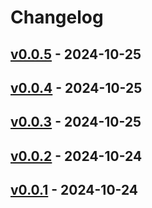 # Changelog

## [v0.0.5](https://github.com/ebi-yade/ecresolve/compare/v0.0.4...v0.0.5) - 2024-10-25

## [v0.0.4](https://github.com/ebi-yade/ecresolve/compare/v0.0.3...v0.0.4) - 2024-10-25

## [v0.0.3](https://github.com/ebi-yade/ecresolve/compare/v0.0.2...v0.0.3) - 2024-10-25

## [v0.0.2](https://github.com/ebi-yade/ecresolve/compare/v0.0.1...v0.0.2) - 2024-10-24

## [v0.0.1](https://github.com/ebi-yade/ecresolve/commits/v0.0.1) - 2024-10-24
